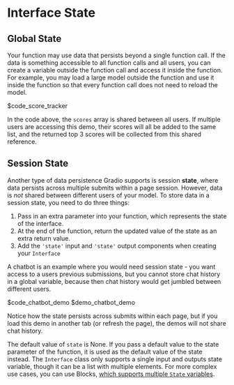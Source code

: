 # Interface State

## Global State

Your function may use data that persists beyond a single function call. If the data is something accessible to all function calls and all users, you can create a variable outside the function call and access it inside the function. For example, you may load a large model outside the function and use it inside the function so that every function call does not need to reload the model. 

$code_score_tracker

In the code above, the `scores` array is shared between all users. If multiple users are accessing this demo, their scores will all be added to the same list, and the returned top 3 scores will be collected from this shared reference. 

## Session State

Another type of data persistence Gradio supports is session **state**, where data persists across multiple submits within a page session. However, data is *not* shared between different users of your model. To store data in a session state, you need to do three things:

1. Pass in an extra parameter into your function, which represents the state of the interface.
2. At the end of the function, return the updated value of the state as an extra return value.
3. Add the `'state'` input and `'state'` output components when creating your `Interface`

A chatbot is an example where you would need session state - you want access to a users previous submissions, but you cannot store chat history in a global variable, because then chat history would get jumbled between different users. 

$code_chatbot_demo
$demo_chatbot_demo

Notice how the state persists across submits within each page, but if you load this demo in another tab (or refresh the page), the demos will not share chat history. 

The default value of `state` is None. If you pass a default value to the state parameter of the function, it is used as the default value of the state instead. The `Interface` class only supports a single input and outputs state variable, though it can be a list with multiple elements. For more complex use cases, you can use Blocks, [which supports multiple `State` variables](/state_in_blocks/).